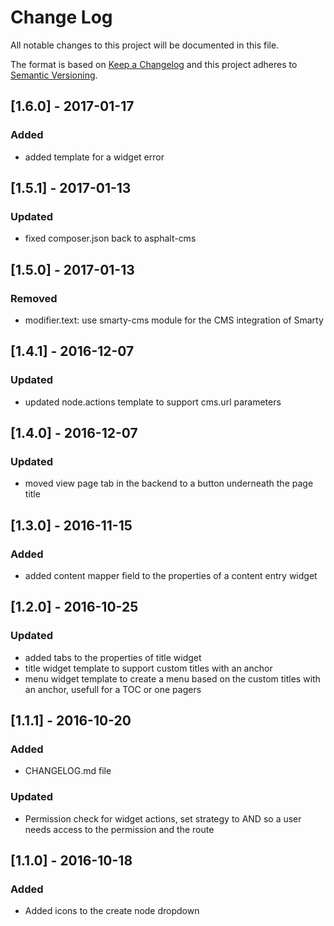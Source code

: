 # Change Log
All notable changes to this project will be documented in this file.

The format is based on [Keep a Changelog](http://keepachangelog.com/)
and this project adheres to [Semantic Versioning](http://semver.org/).

## [1.6.0] - 2017-01-17
### Added
- added template for a widget error

## [1.5.1] - 2017-01-13
### Updated
- fixed composer.json back to asphalt-cms

## [1.5.0] - 2017-01-13
### Removed
- modifier.text: use smarty-cms module for the CMS integration of Smarty

## [1.4.1] - 2016-12-07
### Updated
- updated node.actions template to support cms.url parameters

## [1.4.0] - 2016-12-07
### Updated
- moved view page tab in the backend to a button underneath the page title

## [1.3.0] - 2016-11-15
### Added
- added content mapper field to the properties of a content entry widget

## [1.2.0] - 2016-10-25
### Updated
- added tabs to the properties of title widget
- title widget template to support custom titles with an anchor
- menu widget template to create a menu based on the custom titles with an anchor, usefull for a TOC or one pagers

## [1.1.1] - 2016-10-20
### Added
- CHANGELOG.md file

### Updated
- Permission check for widget actions, set strategy to AND so a user needs access to the permission and the route

## [1.1.0] - 2016-10-18
### Added
- Added icons to the create node dropdown
